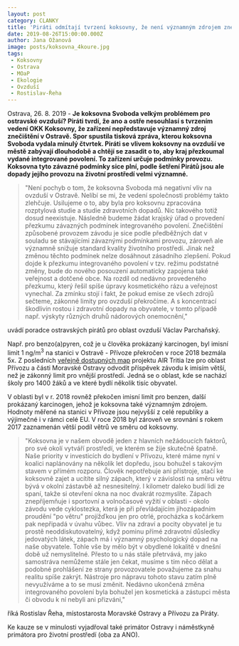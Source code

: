 ```yaml
---
layout: post
category: CLANKY
title: 'Piráti odmítají tvrzení koksovny, že není významným zdrojem znečištění ovzduší v Ostravě'
date: 2019-08-26T15:00:00.000Z
author: Jana Ožanová
image: posts/koksovna_4koure.jpg
tags:
 - Koksovny
 - Ostrava
 - MOaP
 - Ekologie
 - Ovzduší
 - Rostislav-Řeha
---
```


Ostrava, 26. 8. 2019 - **Je koksovna Svoboda velkým problémem pro ostravské ovzduší? Piráti tvrdí, že ano a ostře nesouhlasí s tvrzením vedení OKK Koksovny, že zařízení nepředstavuje významný zdroj znečištění v Ostravě. Spor spustila tisková zpráva, kterou koksovna Svoboda vydala minulý čtvrtek. Piráti se vlivem koksovny na ovzduší ve městě zabývají dlouhodobě a chtějí se zasadit o to, aby kraj přezkoumal vydané integrované povolení. To zařízení určuje podmínky provozu. Koksovna tyto závazné podmínky sice plní, podle šetření Pirátů jsou ale dopady jejího provozu na životní prostředí velmi významné.**

> "Není pochyb o tom, že koksovna Svoboda má negativní vliv na ovzduší v Ostravě. Nelíbí se mi, že vedení společnosti problémy takto zlehčuje. Usilujeme o to, aby byla pro koksovnu zpracována rozptylová studie a studie zdravotních dopadů. Nic takového totiž dosud neexistuje. Následně budeme žádat krajský úřad o provedení přezkumu závazných podmínek integrovaného povolení. Znečištění způsobené provozem závodu je sice podle předběžných dat v souladu se stávajícími závaznými podmínkami provozu, zároveň ale významně snižuje standard kvality životního prostředí. Jinak než změnou těchto podmínek nelze dosáhnout zásadního zlepšení. Pokud dojde k přezkumu integrovaného povolení v tzv. režimu podstatné změny, bude do nového posouzení automaticky zapojena také veřejnost a dotčené obce. Na rozdíl od nedávno provedeného přezkumu, který řešil spíše úpravy kosmetického rázu a veřejnost vynechal. Za zmínku stojí i fakt, že pokud emise ze všech zdrojů sečteme, zákonné limity pro ovzduší překročíme. A s koncentrací škodlivin rostou i zdravotní dopady na obyvatele, v tomto případě např. výskyty různých druhů nádorových onemocnění," 

uvádí poradce ostravských pirátů pro oblast ovzduší Václav Parchaňský.

Např. pro benzo(a)pyren, což je u člověka prokázaný karcinogen, byl imisní limit 1 ng/m<sup>3</sup> na stanici v Ostravě - Přívoze překročen v roce 2018 bezmála 5x. Z posledních [veřejně dostupných map](https://labgis.vsb.cz/test2/Project/Ostrava) projektu AIR Tritia lze pro oblast Přívozu a části Moravské Ostravy odvodit příspěvek závodu k imisím větší, než je zákonný limit pro vnější prostředí. Jedná se o oblast, kde se nachází školy pro 1400 žáků a ve které bydlí několik tisíc obyvatel.

V oblasti byl v r. 2018 rovněž překočen imisní limit pro benzen, další prokázaný karcinogen, jehož je koksovna také významným zdrojem. Hodnoty měřené na stanici v Přívoze jsou nejvyšší z celé republiky a výjimečné i v rámci celé EU. V roce 2018 byl zároveň ve srovnání s rokem 2017 zaznamenán větší podíl větrů ve směru od koksovny.

>"Koksovna je v našem obvodě jeden z hlavních nežádoucích faktorů, pro své okolí vytváří prostředí, ve kterém se žije skutečně špatně. Naše priority v investicích do bydlení v Přívozu, které máme nyní v koalici naplánovány na několik let dopředu, jsou bohužel s takovým stavem v přímém rozporu. Člověk nepotřebuje ani přístroje, stačí ke koksovně zajet a ucítíte silný zápach, který v závislosti na směru větru bývá v okolní zástavbě až nesnesitelný. I kilometr daleko budí lidi ze spaní, takže si otevření okna na noc dvakrát rozmyslíte. Zápach znepříjemňuje i sportovní a volnočasové vyžití v oblasti - okolo závodu vede cyklostezka, která je při převládajícím jihozápadním proudění "po větru" projížďkou jen pro otrlé, procházka s kočárkem pak nepřipadá v úvahu vůbec. Vliv na zdraví a pocity obyvatel je tu prostě neoddiskutovatelný, když pominu přímé zdravotní důsledky jedovatých látek, zápach má i významný psychologický dopad na naše obyvatele. 
Tohle vše by mělo být v obydlené lokalitě v dnešní době už nemyslitelné. Přesto to u nás stále přetrvává, my jako samostráva nemůžeme stále jen čekat, musíme s tím něco dělat a podobné prohlášení ze strany provozovatele považujeme za snahu realitu spíše zakrýt. Nástroje pro nápravu tohoto stavu zatím plně nevyužíváme a to se musí změnit. Nedávno ukončená změna integrovaného povolení byla bohužel jen kosmetická a zástupci města či obvodu k ní nebyli ani přizváni," 

říká Rostislav Řeha, místostarosta Moravské Ostravy a Přívozu za Piráty. 

Ke kauze se v minulosti vyjadřoval také primátor Ostravy i náměstkyně primátora pro životní prostředí (oba za ANO).
